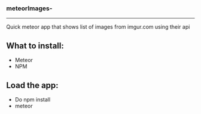 ### meteorImages-
---
Quick meteor app that shows list of images from imgur.com using their api 

## What to install: 
* Meteor 
* NPM

## Load the app:
* Do npm install 
* meteor  
